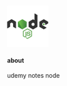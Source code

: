 ![Nodejs](https://github.com/ermondel/tsttmp/blob/master/files/Nodejs.png)
#### about
udemy notes node